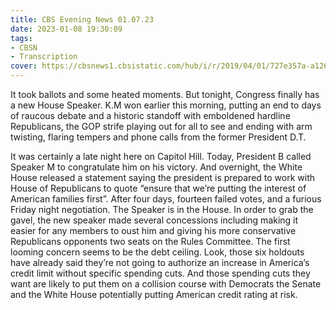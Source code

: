 ```yaml
---
title: CBS Evening News 01.07.23
date: 2023-01-08 19:30:09
tags:
- CBSN
- Transcription
cover: https://cbsnews1.cbsistatic.com/hub/i/r/2019/04/01/727e357a-a126-4138-a2c5-4d3222669d57/thumbnail/640x360/3ff2761028dc5c65cc4f07acd54bcd5c/cbsn2-logo-1920x1080.jpg
---
```

It took ballots and some heated moments. But tonight, Congress finally has a new House Speaker. K.M won earlier this morning, putting an end to days of raucous debate and a historic standoff with emboldened hardline Republicans, the GOP strife playing out for all to see and ending with arm twisting, flaring tempers and phone calls from the former President D.T. 

It was certainly a late night here on Capitol Hill. Today, President B called Speaker M to congratulate him on his victory. And overnight, the White House released a statement saying the president is prepared to work with House of Republicans to quote “ensure that we’re putting the interest of American families first”. After four days, fourteen failed votes, and a furious Friday night negotiation. The Speaker is in the House. In order to grab the gavel, the new speaker made several concessions including making it easier for any members to oust him and giving his more conservative Republicans opponents two seats on the Rules Committee. The first looming concern seems to be the debt ceiling. Look, those six holdouts have already said they’re not going to authorize an increase in America’s credit limit without specific spending cuts. And those spending cuts they want are likely to put them on a collision course with Democrats the Senate and the White House potentially putting American credit rating at risk.

